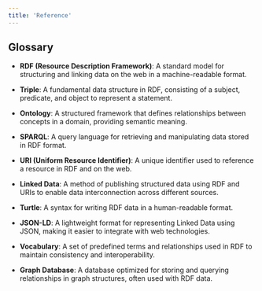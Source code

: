 ```yaml
---
title: 'Reference'
---
```


## Glossary

- **RDF (Resource Description Framework)**: A standard model for structuring and linking data on the web in a machine-readable format.

- **Triple**: A fundamental data structure in RDF, consisting of a subject, predicate, and object to represent a statement.

- **Ontology**: A structured framework that defines relationships between concepts in a domain, providing semantic meaning.

- **SPARQL**: A query language for retrieving and manipulating data stored in RDF format.

- **URI (Uniform Resource Identifier)**: A unique identifier used to reference a resource in RDF and on the web.

- **Linked Data**: A method of publishing structured data using RDF and URIs to enable data interconnection across different sources.

- **Turtle**: A syntax for writing RDF data in a human-readable format.

- **JSON-LD**: A lightweight format for representing Linked Data using JSON, making it easier to integrate with web technologies.

- **Vocabulary**: A set of predefined terms and relationships used in RDF to maintain consistency and interoperability.

- **Graph Database**: A database optimized for storing and querying relationships in graph structures, often used with RDF data.
